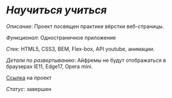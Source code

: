 # _Научиться учиться_


_Описание_: Проект посвящен практике вёрстки веб-страницы.

_Функционал_: Одностраничное приложение

_Стек_: HTML5, CSS3, BEM, Flex-box, API youtube, анимации.

_Детали по развертыванию_: Айфремы не будут отображаться в браузерах IE11, Edge17, Opera mini.

[Ссылка](https://alzot89.github.io/how-to-learn/) на проект

_Статус_: завершен
